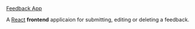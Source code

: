 <a href="https://goofy-engelbart-95db10.netlify.app/">Feedback App</a>

<p>A <a href="https://reactjs.org/">React</a> <strong>frontend</strong> applicaion for submitting, editing or deleting a feedback. </p>

